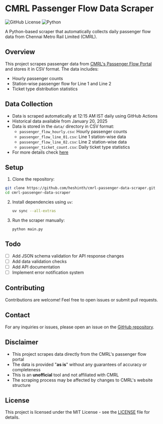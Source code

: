 # CMRL Passenger Flow Data Scraper

![GitHub License](https://img.shields.io/github/license/heshinth/cmrl-passenger-data-scraper?cacheSeconds=30)
![Python](https://img.shields.io/badge/python-3.12-blue.svg)

A Python-based scraper that automatically collects daily passenger flow data from Chennai Metro Rail Limited (CMRL).

## Overview

This project scrapes passenger data from [CMRL's Passenger Flow Portal](https://commuters-data.chennaimetrorail.org/passengerflow) and stores it in CSV format. The data includes:

- Hourly passenger counts
- Station-wise passenger flow for Line 1 and Line 2
- Ticket type distribution statistics

## Data Collection

- Data is scraped automatically at 12:15 AM IST daily using GitHub Actions
- Historical data available from January 20, 2025
- Data is stored in the `data/` directory in CSV format:
  - `passenger_flow_hourly.csv`: Hourly passenger counts
  - `passenger_flow_line_01.csv`: Line 1 station-wise data
  - `passenger_flow_line_02.csv`: Line 2 station-wise data
  - `passenger_ticket_count.csv`: Daily ticket type statistics
- For more details check [here](data/README.md)

## Setup

1. Clone the repository:

```bash
git clone https://github.com/heshinth/cmrl-passenger-data-scraper.git
cd cmrl-passenger-data-scraper
```

2. Install dependencies using `uv`:

   ```bash
   uv sync --all-extras
   ```

3. Run the scraper manually:
   ```
   python main.py
   ```

## Todo

- [ ] Add JSON schema validation for API response changes
- [ ] Add data validation checks
- [ ] Add API documentation
- [ ] Implement error notification system

## Contributing

Contributions are welcome! Feel free to open issues or submit pull requests.

## Contact

For any inquiries or issues, please open an issue on the [GitHub repository](https://github.com/heshinth/cmrl-passenger-data-scraper/issues).

## Disclaimer

- This project scrapes data directly from the CMRL's passenger flow portal
- The data is provided "**as is**" without any guarantees of accuracy or completeness
- This is an **unofficial** tool and not affiliated with CMRL
- The scraping process may be affected by changes to CMRL's website structure

## License

This project is licensed under the MIT License - see the [LICENSE](LICENSE) file for details.
